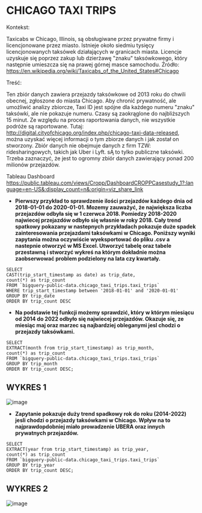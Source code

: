                                                               

# CHICAGO TAXI TRIPS 


Kontekst:

Taxicabs w Chicago, Illinois, są obsługiwane przez prywatne firmy i licencjonowane przez miasto. Istnieje około siedmiu tysięcy licencjonowanych taksówek 
działających w granicach miasta. Licencje uzyskuje się poprzez zakup lub dzierżawę "znaku" taksówkowego, który następnie umieszcza się na prawej górnej masce samochodu. 
Źródło: https://en.wikipedia.org/wiki/Taxicabs_of_the_United_States#Chicago

Treść:

Ten zbiór danych zawiera przejazdy taksówkowe od 2013 roku do chwili obecnej, zgłoszone do miasta Chicago.
Aby chronić prywatność, ale umożliwić analizy zbiorcze, Taxi ID jest spójne dla każdego numeru "znaku" taksówki, ale nie pokazuje numeru. 
Czasy są zaokrąglone do najbliższych 15 minut. Ze względu na proces raportowania danych, nie wszystkie podróże są raportowane.
Tutaj: http://digital.cityofchicago.org/index.php/chicago-taxi-data-released, można uzyskać więcej informacji o tym zbiorze danych i jak został on stworzony.
Zbiór danych nie obejmuje danych z firm TZW: ridesharingowych, takich jak Uber i Lyft. sĄ to tylko publiczne taksówki. Trzeba zaznaczyć, że jest to ogromny zbiór danych 
zawierający ponad 200 milionów przejazdów.


Tableau Dashboard https://public.tableau.com/views/Cropp/DashboardCROPPCasestudy_1?:language=en-US&:display_count=n&:origin=viz_share_link



- **Pierwszy przykład to sprawdzenie ilości przejazdów każdego dnia od 2018-01-01 do 2020-01-01. Mozemy zauważyć, że największa liczba
przejazdów odbyła się w 1 czerwca 2018. Pomiedzy 2018-2020 najwiecej przejazdów odbyło się własnie w roky 2018. Cały trend spatkowy pokazany 
w nastepnych przykładach pokazuje duże spadek zainteresowania przejazdami taksówkami w Chicago. Poniższy wyniki zapytania można oczywiście
wyeksportować do pliku .csv a nastepnie otworzyć w MS Excel. Utworzyć tabelę oraz tabele przestawną i stworzyć wykreś na którym 
dokładnie można zaobserwować problem podzielony na lata czy kwartały.**  

```
SELECT
CAST(trip_start_timestamp as date) as trip_date,
count(*) as trip_count
FROM `bigquery-public-data.chicago_taxi_trips.taxi_trips`
WHERE trip_start_timestamp between '2018-01-01' and '2020-01-01'
GROUP BY trip_date
ORDER BY trip_count DESC

```

- **Na podstawie tej funkcji możemy sprawdzić, który w którym miesiącu od 2014 do 2022 odbyło się najwiecej przejazdów. 
Okazuje się, ze miesiąc maj oraz marzec są najbardziej obleganymi jesl chodzi o przejazdy taksówkami.**

```
SELECT
EXTRACT(month from trip_start_timestamp) as trip_month,
count(*) as trip_count
FROM `bigquery-public-data.chicago_taxi_trips.taxi_trips`
GROUP BY trip_month
ORDER BY trip_count DESC;

```
## WYKRES 1 

![image](https://user-images.githubusercontent.com/110094376/196025173-bf9ce1e8-28de-4e1a-82ab-2e0f008d523d.png)


- **Zapytanie pokazuje duży trend spadkowy rok do roku (2014-2022) jesli chodzi o przejazdy taksówkami w Chicago. Wpływ na to najprawdopdobniej
miało prowadzenie UBERA oraz innych prywatnych przejazdów.**

```
SELECT
EXTRACT(year from trip_start_timestamp) as trip_year,
count(*) as trip_count
FROM `bigquery-public-data.chicago_taxi_trips.taxi_trips`
GROUP BY trip_year
ORDER BY trip_count DESC;
```

## WYKRES 2 

![image](https://user-images.githubusercontent.com/110094376/196025263-b624aa79-7146-49eb-9ab0-7003f13af0ea.png)
